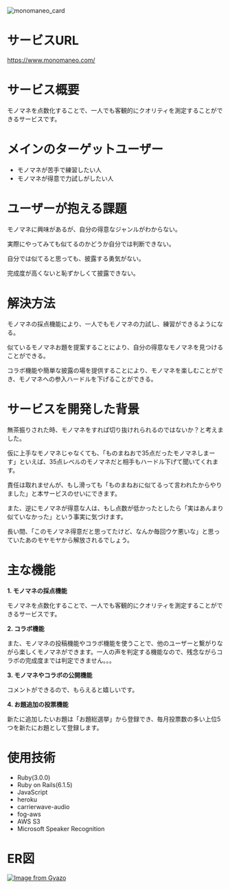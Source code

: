 
![monomaneo_card](https://user-images.githubusercontent.com/86972307/171129887-f3586e20-9003-4e41-804d-1d3a250b149f.png)

# サービスURL
  https://www.monomaneo.com/

# **サービス概要**

モノマネを点数化することで、一人でも客観的にクオリティを測定することができるサービスです。

# **メインのターゲットユーザー**

- モノマネが苦手で練習したい人
- モノマネが得意で力試しがしたい人

# **ユーザーが抱える課題**

モノマネに興味があるが、自分の得意なジャンルがわからない。

実際にやってみても似てるのかどうか自分では判断できない。

自分では似てると思っても、披露する勇気がない。

完成度が高くないと恥ずかしくて披露できない。

# **解決方法**

モノマネの採点機能により、一人でもモノマネの力試し、練習ができるようになる。

似ているモノマネお題を提案することにより、自分の得意なモノマネを見つけることができる。

コラボ機能や簡単な披露の場を提供することにより、モノマネを楽しむことができ、モノマネへの参入ハードルを下げることができる。

# **サービスを開発した背景**

無茶振りされた時、モノマネをすれば切り抜けれられるのではないか？と考えました。

仮に上手なモノマネじゃなくても、「ものまねおで35点だったモノマネしまーす」といえば、35点レベルのモノマネだと相手もハードル下げて聞いてくれます。

責任は取れませんが、もし滑っても「ものまねおに似てるって言われたからやりました」と本サービスのせいにできます。

また、逆にモノマネが得意な人は、もし点数が低かったとしたら「実はあんまり似ていなかった」という事実に気づけます。

長い間、「このモノマネ得意だと思ってたけど、なんか毎回ウケ悪いな」と思っていたあのモヤモヤから解放されるでしょう。

# **主な機能**

****1. モノマネの採点機能****

モノマネを点数化することで、一人でも客観的にクオリティを測定することができるサービスです。

****2. コラボ機能****

また、モノマネの投稿機能やコラボ機能を使うことで、他のユーザーと繋がりながら楽しくモノマネができます。一人の声を判定する機能なので、残念ながらコラボの完成度までは判定できません。。。

****3. モノマネやコラボの公開機能****

コメントができるので、もらえると嬉しいです。

****4. お題追加の投票機能****

新たに追加したいお題は「お題総選挙」から登録でき、毎月投票数の多い上位5つを新たにお題として登録します。

# **使用技術**

- Ruby(3.0.0)
- Ruby on Rails(6.1.5)
- JavaScript
- heroku
- carrierwave-audio
- fog-aws
- AWS S3
- Microsoft Speaker Recognition

# **ER図** 

[![Image from Gyazo](https://i.gyazo.com/259fb637350e682c79a115a88a533dd6.png)](https://gyazo.com/259fb637350e682c79a115a88a533dd6)
